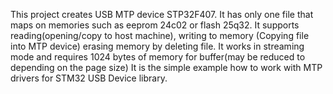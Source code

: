This project creates USB MTP device STP32F407. It has only one file that maps on memories such as eeprom 24c02 or flash 25q32.
It supports reading(opening/copy to host machine), writing to memory (Copying file into MTP device) erasing memory by deleting file.
It works in streaming mode and requires 1024 bytes of memory for buffer(may be reduced to depending on the page size)
It is the simple example how to work with MTP drivers for STM32 USB Device library.